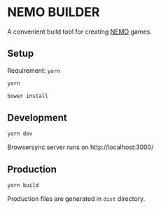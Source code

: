 # NEMO BUILDER

A convenient build tool for creating [NEMO](https://github.com/opyapeus/purescript-nemo) games.

## Setup

Requirement: `yarn`

```sh
yarn
```

```sh
bower install
```

## Development

```sh
yarn dev
```

Browsersync server runs on http://localhost:3000/

## Production

```sh
yarn build
```

Production files are generated in `dist` directory.
